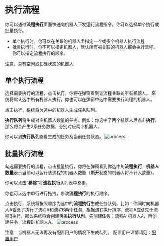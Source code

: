 # 执行流程
你可以通过**流程执行**页面快速向机器人下发运行流程指令。你可以选择单个执行或批量执行。
- 单个执行时，你可以在关联的机器人里指定一个或多个机器人执行流程
- 批量执行时，你不可以指定机器人，默认所有被关联的机器人都会执行流程。你可以指定流程执行的顺序。

注意，只有空闲或忙碌状态的机器人

## 单个执行流程
选择需要执行的流程，点击执行，你将在弹窗看到该流程关联的所有机器人。
系统将默认选中所有机器人执行，你也可以在弹窗中选中需要执行流程的机器人。

点击执行，系统将为选中的机器人生成任务队列。

**执行队列**将生成对应机器人数量的任务。例如：你选中了两个机器人后点击**执行**，那么将会产生2条任务数据，分别对应两个机器人。

你可以到**执行队列**查看生成的任务及当前任务状态。
![process](https://docimages.blob.core.chinacloudapi.cn/images/Console/process/singlerunproccess.png)


## 批量执行流程
勾选需要执行的流程，点击批量执行，你将在弹窗看到你选中的**流程执行**，**机器人数量**表示当前可以运行该流程的机器人数量（**断开**状态的机器人将不计入数量）。

你可以点击“**移除**”将**流程执行**从列表中移走。

你也可以选中单行进行拖拽，修改**流程执行**的执行顺序。

点击执行，系统将按照顺序为选中的**流程执行**生成任务队列。比如：你同时向机器人A委派了执行了流程A和流程B两个任务，根据流程执行排序，流程A应该先于流程B执行。那么系统将会创建两条**执行队列**，先创建任务：流程A-机器人A，再创建任务：流程B-机器人A。
![process](https://docimages.blob.core.chinacloudapi.cn/images/Console/process/mulrunproccess.png)

注意：当机器人无法再没有配置用户的情况下生成队列。
配置用户详情请见：[配置用户](../../Robot/license.md)
